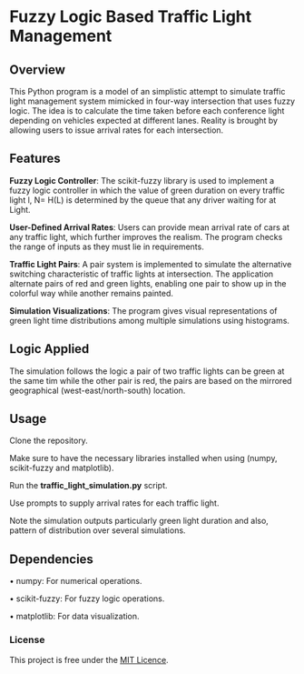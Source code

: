 # Fuzzy Logic Based Traffic Light Management
## Overview

This Python program is a model of an simplistic attempt to simulate traffic light management system mimicked in four-way intersection that uses fuzzy logic. 
The idea is to calculate the time taken before each conference light depending on vehicles expected at different lanes. Reality is brought by allowing users to issue arrival rates for each intersection.

## Features

**Fuzzy Logic Controller**: The scikit-fuzzy library is used to implement a fuzzy logic controller in which the value of green duration on every traffic light l, N= H(L) is determined by the queue that any driver waiting for at Light.

**User-Defined Arrival Rates**: Users can provide mean arrival rate of cars at any traffic light, which further improves the realism. The program checks the range of inputs as they must lie in requirements.

**Traffic Light Pairs**: A pair system is implemented to simulate the alternative switching characteristic of traffic lights at intersection. The application alternate pairs of red and green lights, enabling one pair to show up in the colorful way while another remains painted.

**Simulation Visualizations**: The program gives visual representations of green light time distributions among multiple simulations using histograms.

## Logic Applied
The simulation follows the logic a pair of two traffic lights can be green at the same tim while the other pair is red, the pairs are based on the mirrored geographical (west-east/north-south) location.

## Usage

Clone the repository.

Make sure to have the necessary libraries installed when using (numpy, scikit-fuzzy and matplotlib).

Run the **traffic_light_simulation.py** script.

Use prompts to supply arrival rates for each traffic light.

Note the simulation outputs particularly green light duration and also, pattern of distribution over several simulations.

## Dependencies

• numpy: For numerical operations.

• scikit-fuzzy: For fuzzy logic operations.

• matplotlib: For data visualization.

### License
This project is free under the [MIT Licence](https://github.com/NikolaosGazis/Fuzzy-Logic-Traffic-Controller/tree/main?tab=MIT-1-ov-file).
